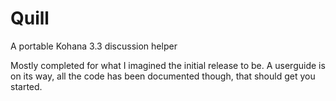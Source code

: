 Quill
=====

A portable Kohana 3.3 discussion helper

Mostly completed for what I imagined the initial release to be.
A userguide is on its way, all the code has been documented though, that should get you started.
